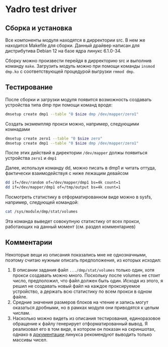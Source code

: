 # Yadro test driver

## Сборка и установка

Все компоненты модуля находятся в дирректории src. В нем же находится Makefile для сборки. Данный драйвер написан для дистрибутива Debian 12 на базе ядра линукс 6.1.0-34.

Сборку можно произвести перейдя в дирректорию src и выполнив команду `make`. Загрузить модуль можно при помощи команды `insmod dmp.ko` с соответствующей процедурой выгрузки `rmmod dmp`.

## Тестирование

После сборки и загрузки модуля появится возможность создавать устройства типа dmp при помощи команд вроде:

```bash
dmsetup create dmp1 --table "0 $size dmp /dev/mapper/zero1"
```

Создать экзмемпляр прокси можно, например, следующими комнадами

```bash
dmsetup create zero1 --table "0 $size zero"
dmsetup create dmp1 --table "0 $size dmp /dev/mapper/zero1"
```

После этих действий в директории `/dev/mapper` должы появиться устройства `zero1` и `dmp1`

Далее, используя команду dd, можно писать в dmp1 и читать оттуда, фактически взаимодействуя с ниже лежащим девайсом

```bash
dd if=/dev/random of=/dev/mapper/dmp1 bs=4k count=1
dd if=/dev/mapper/dmp1 of=/tmp/output bs=4k count=1
```

Посмотреть статистику в отформатированном виде можно в sysfs, например, следующей командой:

```bash
cat /sys/module/dmp/stat/volumes
```

Эта команда выведет совокупную статистику от всех прокси, работающих на данный момент (см. раздел комментариев)

## Комментарии

Некоторые вещи из описания показались мне не однозначными, поэтому считаю нужным описать предположения, из которых исходил:

1. В описании задания файл `.../dmp/stat/volumes` только один, хотя прокси создавать можно много. Поскольку после volumes не стоит число, предположил, что файл должен быть один. Исходя из этого, я решил не создавать новый файл на каждое проксируемое устройство, а держать всю статистику по всем прокси в одном файле.
2. Средние значения размеров блоков на чтение и запись могут оказаться дробными, но в рамках модуля они приводятся к целым числам.
3. Насколько можно видеть из описания тестирования, единоразовое обращение к файлу генерирует отформатированный вывод. Я реализовал его в том виде, в котором он показан на скриншотах, однако в [документации](https://www.kernel.org/doc/html/latest/filesystems/sysfs.html#attributes) линукса рекомендуют выводить только массивы чисел.

